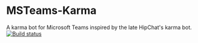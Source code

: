 # MSTeams-Karma
A karma bot for Microsoft Teams inspired by the late HipChat's karma bot. [![Build status](https://dev.azure.com/arosenberger/MSTeams-Karma/_apis/build/status/arosenberger-MSTeams-Karma%20-%20CI)](https://dev.azure.com/arosenberger/MSTeams-Karma/_build/latest?definitionId=1)

